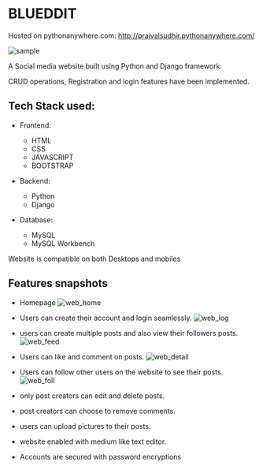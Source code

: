 # BLUEDDIT
Hosted on pythonanywhere.com: http://prajvalsudhir.pythonanywhere.com/

![sample](https://upload.wikimedia.org/wikipedia/en/7/70/AlienBlue_Icon.png)

A Social media website built using Python and Django framework.

CRUD operations, Registration and login features have been implemented.

## Tech Stack used:
  * Frontend:
    * HTML
    * CSS
    * JAVASCRIPT
    * BOOTSTRAP
 
  * Backend:
    * Python 
    * Django
   
  * Database:
    * MySQL
    * MySQL Workbench

Website is compatible on both Desktops and mobiles

## Features snapshots
* Homepage
![web_home](https://user-images.githubusercontent.com/44942149/110331936-bacc9300-8045-11eb-802d-32d2b8102225.png)

* Users can create their account and login seamlessly.
![web_log](https://user-images.githubusercontent.com/44942149/110332315-2f9fcd00-8046-11eb-9913-2c4eefee164d.png)

* users can create multiple posts and also view their followers posts. 
![web_feed](https://user-images.githubusercontent.com/44942149/110333108-3713a600-8047-11eb-8d8e-9654fec90339.png)

* Users can like and comment on posts.
![web_detail](https://user-images.githubusercontent.com/44942149/110333173-485cb280-8047-11eb-8a00-4450fe6aa67a.png)

* Users can follow other users on the website to see their posts.
![web_foll](https://user-images.githubusercontent.com/44942149/110333366-86f26d00-8047-11eb-8fcf-bae14342f35f.png)


* only post creators can edit and delete posts.
* post creators can choose to remove comments.
* users can upload pictures to their posts.
* website enabled with medium like text editor.
* Accounts are secured with password encryptions

